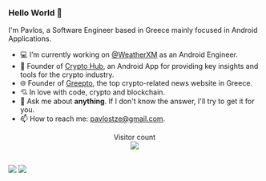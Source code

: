 ### Hello World 👋

I'm Pavlos, a Software Engineer based in Greece mainly focused in Android Applications.

- 💻 I’m currently working on [@WeatherXM](https://weatherxm.com/) as an Android Engineer.
- 📲 Founder of [Crypto Hub](https://play.google.com/store/apps/details?id=com.tzegian.cryptoanalogy), an Android App for providing key insights and tools for the crypto industry.
- 🌐 Founder of [Greepto](https://greepto.gr/), the top crypto-related news website in Greece.
- 💘 In love with code, crypto and blockchain.
- 💬 Ask me about **anything**. If I don't know the answer, I'll try to get it for you.
- 📫 How to reach me: [pavlostze@gmail.com](pavlostze@gmail.com).

<p align="center"> 
  Visitor count<br>
  <img src="https://profile-counter.glitch.me/PavlosTze/count.svg" />
</p>

<br/>
<div>
  <img src="https://github-readme-stats.vercel.app/api?username=PavlosTze&show_icons=true&theme=nord&count_private=true" />
  <img src="https://github-readme-streak-stats.herokuapp.com?user=PavlosTze&theme=nord&stroke=FFFFFF" />
</div>
